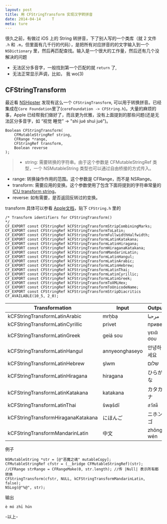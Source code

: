```yaml
---
layout: post
title: 用 CFStringTransform 实现汉字转拼音
date: 2014-04-14     T
meta: ture
---
```


很久之前，有做过 iOS 上的 String 转拼音，下了别人写的一个类库（就 2 文件 ` .h ` 和 ` .m `，但里面有几千行的代码），是把所有对应拼音的的文字输入到一个 `NSDictionary` 里，然后再匹配查找。输入是一个很大的工作量，然后还有几个没解决的问题  

* 无法区分多音字，一般找到第一个匹配的就 `return` 了,
* 无法正常显示声调，比如， 我 wo(3)

## CFString​Transform
最近看 [NSHipster](http://nshipster.cn/cfstringtransform/) 发现有这么一个 `CFString​Transform`, 可以用于转换拼音。已经集成在` Core Foundation `里了(`coreFoundation -> CFString.h`)。大量的麻烦的事，Apple 已经帮我们做好了，而且更为优雅，没有上面提到的那些问题(还是无法区分多音字，如 “视觉 睡觉” -> "shì jué shuì jué")。

```objc
Boolean CFStringTransform(
	CFMutableStringRef string, 
	CFRange *range, 
	CFStringRef transform, 
	Boolean reverse
);
```

>* string: 需要转换的字符串。由于这个参数是 CFMutableStringRef 类型，一个 NSMutableString 类型也可以通过自由桥接的方式传入。
* range: 转换操作作用的范围。这个参数是 CFRange，而不是 NSRange。
* transform: 需要应用的变换。这个参数使用了包含下面将提到的字符串常量的 [ICU transform string](http://userguide.icu-project.org/transforms/general)。
* reverse: 如有需要，是否返回反转过的变换。


transform 具体可以参看 [Apple文档](https://developer.apple.com/library/mac/documentation/corefoundation/Reference/CFMutableStringRef/Reference/reference.html#jumpTo_22)，贴下 `CFString.h` 里的 

```objc
/* Transform identifiers for CFStringTransform()
*/
CF_EXPORT const CFStringRef kCFStringTransformStripCombiningMarks;
CF_EXPORT const CFStringRef kCFStringTransformToLatin;
CF_EXPORT const CFStringRef kCFStringTransformFullwidthHalfwidth;
CF_EXPORT const CFStringRef kCFStringTransformLatinKatakana;
CF_EXPORT const CFStringRef kCFStringTransformLatinHiragana;
CF_EXPORT const CFStringRef kCFStringTransformHiraganaKatakana;
CF_EXPORT const CFStringRef kCFStringTransformMandarinLatin;
CF_EXPORT const CFStringRef kCFStringTransformLatinHangul;
CF_EXPORT const CFStringRef kCFStringTransformLatinArabic;
CF_EXPORT const CFStringRef kCFStringTransformLatinHebrew;
CF_EXPORT const CFStringRef kCFStringTransformLatinThai;
CF_EXPORT const CFStringRef kCFStringTransformLatinCyrillic;
CF_EXPORT const CFStringRef kCFStringTransformLatinGreek;
CF_EXPORT const CFStringRef kCFStringTransformToXMLHex;
CF_EXPORT const CFStringRef kCFStringTransformToUnicodeName;
CF_EXPORT const CFStringRef kCFStringTransformStripDiacritics CF_AVAILABLE(10_5, 2_0);
```

Transformation        			  	| Input           | Output
-----------------------------------|-----------------|--------
kCFStringTransformLatinArabic 	  	| mrḥbạ           | مرحبا 
kCFStringTransformLatinCyrillic  	| privet          | привет
kCFStringTransformLatinGreek 	  	| geiá sou        | γειά σου
kCFStringTransformLatinHangul	  	| annyeonghaseyo  | 안녕하세요
kCFStringTransformLatinHebrew	  	| şlwm            | שלום
kCFStringTransformLatinHiragana		| hiragana        | ひらがな
kCFStringTransformLatinKatakana		| katakana        | カタカナ
kCFStringTransformLatinThai		  	| s̄wạs̄dī          | สวัสดี
kCFStringTransformHiraganaKatakana	| にほんご         | ニホンゴ
kCFStringTransformMandarinLatin		| 中文		      | zhōng wén

例子  

```objc
NSMutableString *str = [@"恶魔之魂" mutableCopy];
CFMutableStringRef cfstr = (__bridge CFMutableStringRef)(str);
//CFRange strRange = CFRangeMake(0, str.length); //传 |Null| 表示所有都转换
CFStringTransform(cfstr, NULL, kCFStringTransformMandarinLatin, false);
NSLog(@"%@", str);
```

输出

```
è mó zhī hún
```




-以上-
